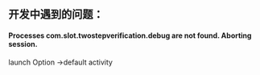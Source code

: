 ## 开发中遇到的问题：
#### Processes com.slot.twostepverification.debug are not found. Aborting session. 
launch Option  ->default activity 